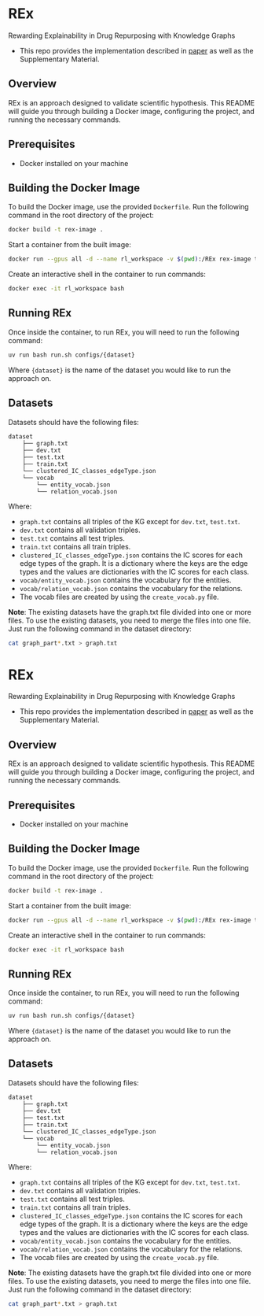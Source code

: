 # REx
Rewarding Explainability in Drug Repurposing with Knowledge Graphs

- This repo provides the implementation described in [paper](https://liseda-lab.github.io/assets/pdf/2025IJCAI_RewardingExplainability.pdf) as well as the Supplementary Material.

## Overview
REx is an approach designed to validate scientific hypothesis.  This README will guide you through building a Docker image, configuring the project, and running the necessary commands.

## Prerequisites
- Docker installed on your machine

## Building the Docker Image
To build the Docker image, use the provided `Dockerfile`. Run the following command in the root directory of the project:

```sh
docker build -t rex-image .
```
Start a container from the built image:

```sh
docker run --gpus all -d --name rl_workspace -v $(pwd):/REx rex-image tail -f /dev/null

```

Create an interactive shell in the container to run commands:

```sh
docker exec -it rl_workspace bash
```

## Running REx
Once inside the container, to run REx, you will need to run the following command:

```sh
uv run bash run.sh configs/{dataset}
```

Where `{dataset}` is the name of the dataset you would like to run the approach on. 

## Datasets 
Datasets should have the following files:
```
dataset
    ├── graph.txt
    ├── dev.txt
    ├── test.txt
    ├── train.txt
    └── clustered_IC_classes_edgeType.json
    └── vocab
        └── entity_vocab.json
        └── relation_vocab.json
```

Where:
- `graph.txt` contains all triples of the KG except for `dev.txt`, `test.txt`.
- `dev.txt` contains all validation triples.
- `test.txt` contains all test triples.
- `train.txt` contains all train triples.
- `clustered_IC_classes_edgeType.json` contains the IC scores for each edge types of the graph. It is a dictionary where the keys are the edge types and the values are dictionaries with the IC scores for each class.
- `vocab/entity_vocab.json` contains the vocabulary for the entities.
- `vocab/relation_vocab.json` contains the vocabulary for the relations.
- The vocab files are created by using the `create_vocab.py` file.


**Note**: The existing datasets have the graph.txt file divided into one or more files. To use the existing datasets, you need to merge the files into one file. Just run the following command in the dataset directory:

```sh
cat graph_part*.txt > graph.txt

```



# REx
Rewarding Explainability in Drug Repurposing with Knowledge Graphs

- This repo provides the implementation described in [paper](https://liseda-lab.github.io/assets/pdf/2025IJCAI_RewardingExplainability.pdf) as well as the Supplementary Material.

## Overview
REx is an approach designed to validate scientific hypothesis.  This README will guide you through building a Docker image, configuring the project, and running the necessary commands.

## Prerequisites
- Docker installed on your machine

## Building the Docker Image
To build the Docker image, use the provided `Dockerfile`. Run the following command in the root directory of the project:

```sh
docker build -t rex-image .
```
Start a container from the built image:

```sh
docker run --gpus all -d --name rl_workspace -v $(pwd):/REx rex-image tail -f /dev/null

```

Create an interactive shell in the container to run commands:

```sh
docker exec -it rl_workspace bash
```

## Running REx
Once inside the container, to run REx, you will need to run the following command:

```sh
uv run bash run.sh configs/{dataset}
```

Where `{dataset}` is the name of the dataset you would like to run the approach on. 

## Datasets 
Datasets should have the following files:
```
dataset
    ├── graph.txt
    ├── dev.txt
    ├── test.txt
    ├── train.txt
    └── clustered_IC_classes_edgeType.json
    └── vocab
        └── entity_vocab.json
        └── relation_vocab.json
```

Where:
- `graph.txt` contains all triples of the KG except for `dev.txt`, `test.txt`.
- `dev.txt` contains all validation triples.
- `test.txt` contains all test triples.
- `train.txt` contains all train triples.
- `clustered_IC_classes_edgeType.json` contains the IC scores for each edge types of the graph. It is a dictionary where the keys are the edge types and the values are dictionaries with the IC scores for each class.
- `vocab/entity_vocab.json` contains the vocabulary for the entities.
- `vocab/relation_vocab.json` contains the vocabulary for the relations.
- The vocab files are created by using the `create_vocab.py` file.


**Note**: The existing datasets have the graph.txt file divided into one or more files. To use the existing datasets, you need to merge the files into one file. Just run the following command in the dataset directory:

```sh
cat graph_part*.txt > graph.txt

```



